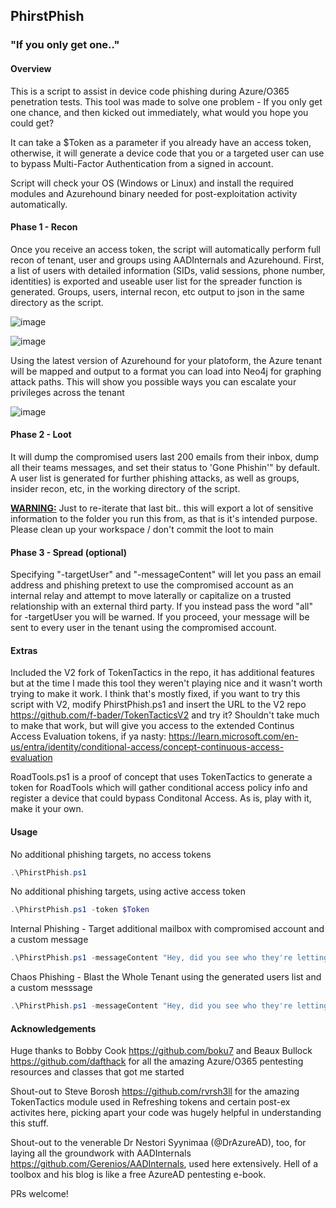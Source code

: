 ## PhirstPhish

### "If you only get one.."

#### Overview

This is a script to assist in device code phishing during Azure/O365 penetration tests. This tool was made to solve one problem - If you only get one chance, and then kicked out immediately, what would you hope you could get?

It can take a $Token as a parameter if you already have an access token, otherwise, it will generate a device code that you or a targeted user can use to bypass Multi-Factor Authentication from a signed in account.

Script will check your OS (Windows or Linux) and install the required modules and Azurehound binary needed for post-exploitation activity automatically. 

#### Phase 1 - Recon
Once you receive an access token, the script will automatically perform full recon of tenant, user and groups using AADInternals and Azurehound. First, a list of users with detailed information (SIDs, valid sessions, phone number, identities) is exported and useable user list for the spreader function is generated. Groups, users, internal recon, etc output to json in the same directory as the script.

![image](https://github.com/MelloSec/PhirstPhish/assets/65114647/01e9fd43-b20f-48c2-a8b3-9fdc1b5ae6ad)

![image](https://github.com/MelloSec/PhirstPhish/assets/65114647/83a3398c-bf41-47e3-bfa6-e480bddd0fc2)

Using the latest version of Azurehound for your platoform, the Azure tenant will be mapped and output to a format you can load into Neo4j for graphing attack paths. This will show you possible ways you can escalate your privileges across the tenant

![image](https://github.com/MelloSec/PhirstPhish/assets/65114647/ec598ff5-e82d-4a36-acfb-f887e9b18b55)


#### Phase 2 - Loot
It will dump the compromised users last 200 emails from their inbox, dump all their teams messages, and set their status to 'Gone Phishin'" by default. A user list is generated for further phishing attacks, as well as groups, insider recon, etc, in the working directory of the script. 

<b><u>WARNING:</u></b> Just to re-iterate that last bit.. this will export a lot of sensitive information to the folder you run this from, as that is it's intended purpose. Please clean up your workspace / don't commit the loot to main 


#### Phase 3 - Spread (optional)
Specifying "-targetUser" and "-messageContent" will let you pass an email address and phishing pretext to use the compromised account as an internal relay and attempt to move laterally or capitalize on a trusted relationship with an external third party. If you instead pass the word "all" for -targetUser you will be warned. If you proceed, your message will be sent to every user in the tenant using the compromised account.


#### Extras

Included the V2 fork of TokenTactics in the repo, it has additional features but at the time I made this tool they weren't playing nice and it wasn't worth trying to make it work. I think that's mostly fixed, if you want to try this script with V2, modify PhirstPhish.ps1 and insert the URL to the V2 repo https://github.com/f-bader/TokenTacticsV2 and try it? Shouldn't take much to make that work, but will give you access to the extended Continus Access Evaluation tokens, if ya nasty: https://learn.microsoft.com/en-us/entra/identity/conditional-access/concept-continuous-access-evaluation

RoadTools.ps1 is a proof of concept that uses TokenTactics to generate a token for RoadTools which will gather conditional access policy info and register a device that could bypass Conditonal Access. As is, play with it, make it your own.
#### Usage

No additional phishing targets, no access tokens

```powershell
.\PhirstPhish.ps1 
```

No additional phishing targets, using active access token

```powershell
.\PhirstPhish.ps1 -token $Token
```

Internal Phishing - Target additional mailbox with compromised account and a custom message

```powershell
.\PhirstPhish.ps1 -messageContent "Hey, did you see who they're letting go? Check it out https://notices.azurewebsites.net/terminations.pdf" -targetUser accounting@corpomax.com
```

Chaos Phishing - Blast the Whole Tenant using the generated users list and a custom messsage

```powershell
.\PhirstPhish.ps1 -messageContent "Hey, did you see who they're letting go? Check it out https://notices.azurewebsites.net/terminations.pdf" -targetUser all
```


#### Acknowledgements 

Huge thanks to Bobby Cook https://github.com/boku7 and Beaux Bullock https://github.com/dafthack for all the amazing Azure/O365 pentesting resources and classes that got me started 

Shout-out to Steve Borosh https://github.com/rvrsh3ll for the amazing TokenTactics module used in Refreshing tokens and certain post-ex activites here, picking apart your code was hugely helpful in understanding this stuff.

Shout-out to the venerable Dr Nestori Syynimaa (@DrAzureAD), too, for laying all the groundwork with AADInternals https://github.com/Gerenios/AADInternals, used here extensively. Hell of a toolbox and his blog is like a free AzureAD pentesting e-book.

PRs welcome!

